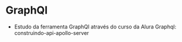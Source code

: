 # GraphQl
- Estudo da ferramenta GraphQl através do curso da Alura Graphql: construindo-api-apollo-server 
